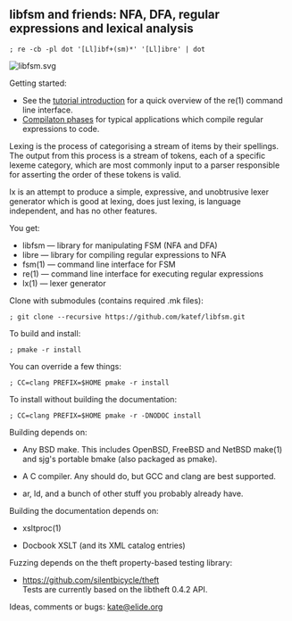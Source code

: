 
## libfsm and friends: NFA, DFA, regular expressions and lexical analysis

    ; re -cb -pl dot '[Ll]ibf+(sm)*' '[Ll]ibre' | dot
![libfsm.svg](doc/tutorial/libfsm.svg)

Getting started:

 * See the [tutorial introduction](doc/tutorial/re.md) for a quick overview
   of the re(1) command line interface.
 * [Compilaton phases](doc/tutorial/phases.md) for typical applications
   which compile regular expressions to code.

Lexing is the process of categorising a stream of items by their spellings.
The output from this process is a stream of tokens, each of a specific lexeme
category, which are most commonly input to a parser responsible for asserting
the order of these tokens is valid.

lx is an attempt to produce a simple, expressive, and unobtrusive lexer
generator which is good at lexing, does just lexing, is language independent,
and has no other features.

You get:

 * libfsm — library for manipulating FSM (NFA and DFA)
 * libre  — library for compiling regular expressions to NFA
 * fsm(1) — command line interface for FSM
 * re(1)  — command line interface for executing regular expressions
 * lx(1)  — lexer generator

Clone with submodules (contains required .mk files):

    ; git clone --recursive https://github.com/katef/libfsm.git

To build and install:

    ; pmake -r install

You can override a few things:

    ; CC=clang PREFIX=$HOME pmake -r install

To install without building the documentation:

    ; CC=clang PREFIX=$HOME pmake -r -DNODOC install

Building depends on:

 * Any BSD make. This includes OpenBSD, FreeBSD and NetBSD make(1)
   and sjg's portable bmake (also packaged as pmake).

 * A C compiler. Any should do, but GCC and clang are best supported.

 * ar, ld, and a bunch of other stuff you probably already have.

Building the documentation depends on:

 * xsltproc(1)

 * Docbook XSLT (and its XML catalog entries)

Fuzzing depends on the theft property-based testing library:

 * https://github.com/silentbicycle/theft  
   Tests are currently based on the libtheft 0.4.2 API.

Ideas, comments or bugs: kate@elide.org

